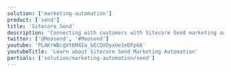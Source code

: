 ```yaml
---
solution: ['marketing-automation']
product: ['send']
title: 'Sitecore Send'
description: 'Connecting with customers with Sitecore Send marketing automation'
twitter: ['@Moosend', '#Moosend']
youtube: 'PLAKrWBcgVt6M4Ia_bECQVOyxUe1eDFpG6'
youtubeTitle: 'Learn about Sitecore Send Marketing Automation'
partials: ['solution/marketing-automation/send']
---
```


